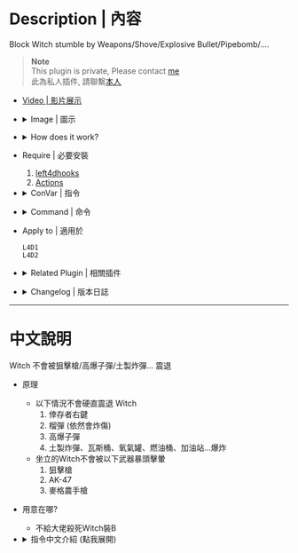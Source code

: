 # Description | 內容
Block Witch stumble by Weapons/Shove/Explosive Bullet/Pipebomb/....

> __Note__ <br/>
This plugin is private, Please contact [me](/#私人插件列表-private-plugins-list)<br/>
此為私人插件, 請聯繫[本人](/#私人插件列表-private-plugins-list)

* [Video | 影片展示](https://youtu.be/bysvSIHO1L4)

* <details><summary>Image | 圖示</summary>

	| Before (裝此插件之前)  			| After (裝此插件之後) |
	| -------------|:-----------------:|
	| ![l4d_witch_stagger_block_before_1](image/l4d_witch_stagger_block_before_1.gif)|![l4d_witch_stagger_block_after_1](image/l4d_witch_stagger_block_after_1.gif)|
	| ![l4d_witch_stagger_block_before_2](image/l4d_witch_stagger_block_before_2.gif)|![l4d_witch_stagger_block_after_2](image/l4d_witch_stagger_block_after_2.gif)|
	| ![l4d_witch_stagger_block_before_3](image/l4d_witch_stagger_block_before_3.gif)|![l4d_witch_stagger_block_after_3](image/l4d_witch_stagger_block_after_3.gif)|
	| ![l4d_witch_stagger_block_before_4](image/l4d_witch_stagger_block_before_4.gif)|![l4d_witch_stagger_block_after_4](image/l4d_witch_stagger_block_after_4.gif)|
</details>

* <details><summary>How does it work?</summary>

	* Block Witch stagger by
		* Survivor shove
		* Grenade Launcher
		* Boomer explosion
		* Explosive Bullet
		* PipeBomb, OxyTank, PropTank, FuelBarrel
	* Prevent sitting witch from stunned with a headshot by weapons (Sniper Rifle, AK-47, Magnum)
</details>

* Require | 必要安裝
	1. [left4dhooks](https://forums.alliedmods.net/showthread.php?t=321696)
	2. [Actions](https://forums.alliedmods.net/showthread.php?t=336374)

* <details><summary>ConVar | 指令</summary>

	* cfg/sourcemod/l4d_witch_stagger_block.cfg
		```php
		// 0=Plugin off, 1=Plugin on.
		l4d_witch_stagger_block_enable "1"

		// Prevent Witch stagger by 1=Survivor Shove, 2=Grenade Launcher, 4=Explosive Bullet, 8=PipeBomb, 16=OxyTank, 32=PropTank, 64=FuelBarrel, 128=Other Object. Add numbers together (255=All, 0=Off)
		l4d_witch_stagger_block_flag "254"

		// If 1, Prevent sitting witch from stunned with a headshot by weapons (Sniper Rifle, AK-47, Magnum)
		l4d_witch_stagger_block_headshot "1"
		```
</details>

* <details><summary>Command | 命令</summary>

	None
</details>

* Apply to | 適用於
	```
	L4D1
	L4D2
	```

* <details><summary>Related Plugin | 相關插件</summary>

	1. [l4d_witch_behind_fix](https://github.com/fbef0102/L4D1_2-Plugins/tree/master/l4d_witch_behind_fix): The witch turns back if nearby survivor scares her behind
		* 當有人在背後驚嚇Witch，Witch會秒轉身攻擊
</details>

* <details><summary>Changelog | 版本日誌</summary>

	* v1.0 (2023-12-05)
		* Initial Release
</details>

- - - -
# 中文說明
Witch 不會被狙擊槍/高爆子彈/土製炸彈... 震退

* 原理
	* 以下情況不會硬直震退 Witch
		1. 倖存者右鍵
		2. 榴彈 (依然會炸傷)
		3. 高爆子彈
		4. 土製炸彈、瓦斯桶、氧氣罐、燃油桶、加油站...爆炸
	* 坐立的Witch不會被以下武器暴頭擊暈
		1. 狙擊槍
		2. AK-47
		3. 麥格農手槍

* 用意在哪?
	* 不給大佬殺死Witch裝B

* <details><summary>指令中文介紹 (點我展開)</summary>

	* cfg/sourcemod/l4d_witch_stagger_block.cfg
		```php
		// 0=關閉插件, 1=啟動插件
		l4d_witch_stagger_block_enable "1"

		// Prevent Witch stagger by 1=Survivor Shove, 2=Grenade Launcher, 4=Explosive Bullet, 8=PipeBomb, 16=OxyTank, 32=PropTank, 64=FuelBarrel, 128=Other Object. Add numbers together (255=All, 0=Off)
		// 普通感染者 不會被以下情況硬質震退 1=倖存者右鍵, 2=榴彈, 4=高爆子彈, 8=土製炸彈, 16=氧氣罐, 32=瓦斯桶, 64=燃油桶, 128=其他物件 (0=關閉, 255=全部)
		l4d_witch_stagger_block_flag "254"

		// 為1時，坐立的Witch不會被以下武器暴頭擊暈: 狙擊槍、AK-47、麥格農手槍)
		l4d_witch_stagger_block_headshot "1"
		```
</details>